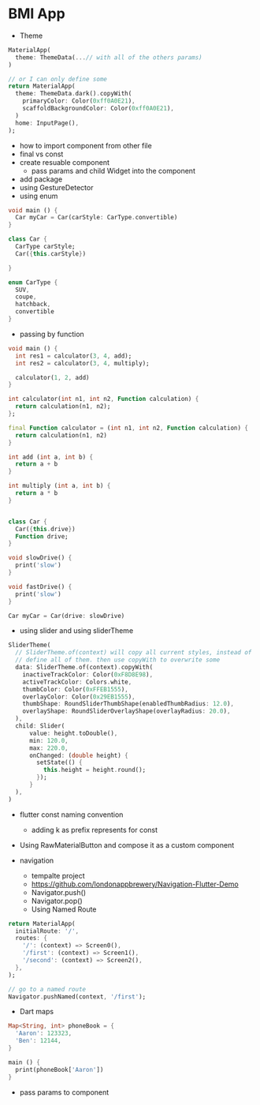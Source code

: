 # BMI App

- Theme
```dart
MaterialApp(
  theme: ThemeData(...// with all of the others params)
)

// or I can only define some
return MaterialApp(
  theme: ThemeData.dark().copyWith(
    primaryColor: Color(0xff0A0E21),
    scaffoldBackgroundColor: Color(0xff0A0E21),
  )
  home: InputPage(),
);
```

- how to import component from other file
- final vs const
- create resuable component
  - pass params and child Widget into the component
- add package
- using GestureDetector
- using enum

```dart
void main () {
  Car myCar = Car(carStyle: CarType.convertible)
}

class Car {
  CarType carStyle;
  Car({this.carStyle})

}

enum CarType {
  SUV,
  coupe,
  hatchback,
  convertible
}

```

- passing by function

```dart
void main () {
  int res1 = calculator(3, 4, add);
  int res2 = calculator(3, 4, multiply);

  calculator(1, 2, add)
}

int calculator(int n1, int n2, Function calculation) {
  return calculation(n1, n2);
};

final Function calculator = (int n1, int n2, Function calculation) {
  return calculation(n1, n2)
}

int add (int a, int b) {
  return a + b
}

int multiply (int a, int b) {
  return a * b
}


class Car {
  Car({this.drive})
  Function drive;
}

void slowDrive() {
  print('slow')
}

void fastDrive() {
  print('slow')
}

Car myCar = Car(drive: slowDrive)

```

- using slider and using sliderTheme

```dart
SliderTheme(
  // SliderTheme.of(context) will copy all current styles, instead of
  // define all of them. then use copyWith to overwrite some
  data: SliderTheme.of(context).copyWith(
    inactiveTrackColor: Color(0xF8D8E98),
    activeTrackColor: Colors.white,
    thumbColor: Color(0xFFEB1555),
    overlayColor: Color(0x29EB1555),
    thumbShape: RoundSliderThumbShape(enabledThumbRadius: 12.0),
    overlayShape: RoundSliderOverlayShape(overlayRadius: 20.0),
  ),
  child: Slider(
      value: height.toDouble(),
      min: 120.0,
      max: 220.0,
      onChanged: (double height) {
        setState(() {
          this.height = height.round();
        });
      }
  ),
)
```

- flutter const naming convention
  - adding k as prefix represents for const

- Using RawMaterialButton and compose it as a custom component

- navigation
  - tempalte project
  - https://github.com/londonappbrewery/Navigation-Flutter-Demo
  - Navigator.push()
  - Navigator.pop()
  - Using Named Route

```dart
return MaterialApp(
  initialRoute: '/',
  routes: {
    '/': (context) => Screen0(),
    '/first': (context) => Screen1(),
    '/second': (context) => Screen2(),
  },
);

// go to a named route
Navigator.pushNamed(context, '/first');
```

- Dart maps
```dart
Map<String, int> phoneBook = {
  'Aaron': 123323,
  'Ben': 12144,
}

main () {
  print(phoneBook['Aaron'])
}
```

- pass params to component
